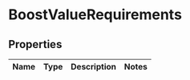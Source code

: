 # BoostValueRequirements

## Properties
Name | Type | Description | Notes
------------ | ------------- | ------------- | -------------
